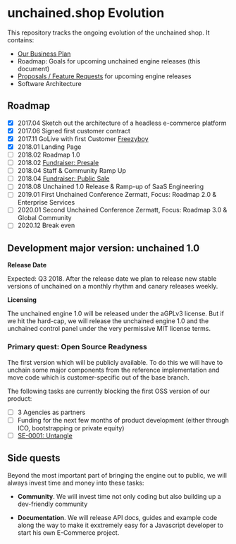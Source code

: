 # unchained.shop Evolution

This repository tracks the ongoing evolution of the unchained shop. It contains:

* [Our Business Plan](business-plan.md)
* Roadmap: Goals for upcoming unchained engine releases (this document)
* [Proposals / Feature Requests](proposals/proposals.md) for upcoming engine releases
* Software Architecture

## Roadmap

- [x] 2017.04 Sketch out the architecture of a headless e-commerce platform
- [x] 2017.06 Signed first customer contract
- [x] 2017.11 GoLive with first Customer [Freezyboy](https://www.freezyboy.com)
- [x] 2018.01 Landing Page
- [ ] 2018.02 Roadmap 1.0
- [ ] 2018.02 [Fundraiser: Presale](fundraiser.md)
- [ ] 2018.04 Staff & Community Ramp Up
- [ ] 2018.04 [Fundraiser: Public Sale](fundraiser.md)
- [ ] 2018.08 Unchained 1.0 Release & Ramp-up of SaaS Engineering
- [ ] 2019.01 First Unchained Conference Zermatt, Focus: Roadmap 2.0 & Enterprise Services
- [ ] 2020.01 Second Unchained Conference Zermatt, Focus: Roadmap 3.0 & Global Community
- [ ] 2020.12 Break even

## Development major version: unchained 1.0

**Release Date**

Expected: Q3 2018. After the release date we plan to release new stable versions of unchained on a monthly rhythm and canary releases weekly.

**Licensing**

The unchained engine 1.0 will be released under the aGPLv3 license. But if we hit the hard-cap, we will release the unchained engine 1.0 and the unchained control panel under the very permissive MIT license terms.

### Primary quest: Open Source Readyness

The first version which will be publicly available. To do this we will have to unchain some major components from the reference implementation and move code which is customer-specific out of the base branch.

The following tasks are currently blocking the first OSS version of our product:

- [ ] 3 Agencies as partners
- [ ] Funding for the next few months of product development (either through ICO, bootstrapping or private equity)
- [ ] [SE-0001: Untangle](proposals/0001-open-source.md)

## Side quests

Beyond the most important part of bringing the engine out to public, we will always invest time and money into these tasks:

- **Community**. We will invest time not only coding but also building up a dev-friendly community

- **Documentation**. We will release API docs, guides and example code along the way to make it exxtremely easy for a Javascript developer to start his own E-Commerce project.
